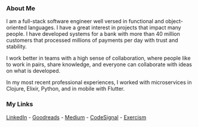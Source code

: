 ### About Me

I am a full-stack software engineer well versed in functional and object-oriented languages. I have a great interest in projects that impact many people. I have developed systems for a bank with more than 40 million customers that processed millions of payments per day with trust and stability.

I work better in teams with a high sense of collaboration, where people like to work in pairs, share knowledge, and everyone can collaborate with ideas on what is developed.

In my most recent professional experiences, I worked with microservices in Clojure, Elixir, Python, and in mobile with Flutter.

### My Links

[LinkedIn](https://www.linkedin.com/in/allanbrados/) - [Goodreads](https://www.goodreads.com/allmonty) - [Medium](https://medium.com/@allmonty) - [CodeSignal](https://app.codesignal.com/profile/allanbrados) - [Exercism](https://exercism.org/profiles/allmonty)


<!-- <style>
    .test {
        content: url("./test.svg");
    }
    .test:hover {
        content: url("./test.svg#hover");
    }
    .test:active {
        content: url("./test.svg#active");
    }
</style>

<img src="./test.svg" class="test" width="auto" height="auto"> -->
